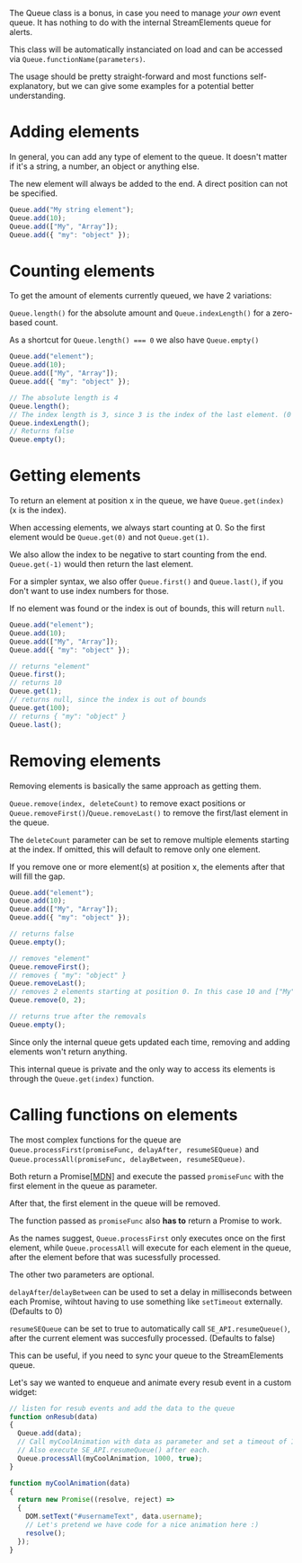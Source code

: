 The Queue class is a bonus, in case you need to manage _your own_ event queue. It has nothing to do with the internal StreamElements queue for alerts.

This class will be automatically instanciated on load and can be accessed via `Queue.functionName(parameters)`.

The usage should be pretty straight-forward and most functions self-explanatory, but we can give some examples for a potential better understanding.

# Adding elements
In general, you can add any type of element to the queue. It doesn't matter if it's a string, a number, an object or anything else.

The new element will always be added to the end. A direct position can not be specified.

```javascript
Queue.add("My string element");
Queue.add(10);
Queue.add(["My", "Array"]);
Queue.add({ "my": "object" });
```

# Counting elements
To get the amount of elements currently queued, we have 2 variations:

`Queue.length()` for the absolute amount and `Queue.indexLength()` for a zero-based count.

As a shortcut for `Queue.length() === 0` we also have `Queue.empty()`

```javascript
Queue.add("element");
Queue.add(10);
Queue.add(["My", "Array"]);
Queue.add({ "my": "object" });

// The absolute length is 4
Queue.length();
// The index length is 3, since 3 is the index of the last element. (0 is the first)
Queue.indexLength();
// Returns false
Queue.empty();
```

# Getting elements
To return an element at position x in the queue, we have `Queue.get(index)` (x is the index).

When accessing elements, we always start counting at 0. So the first element would be `Queue.get(0)` and not `Queue.get(1)`.

We also allow the index to be negative to start counting from the end. `Queue.get(-1)` would then return the last element.

For a simpler syntax, we also offer `Queue.first()` and `Queue.last()`, if you don't want to use index numbers for those.

If no element was found or the index is out of bounds, this will return `null`.

```javascript
Queue.add("element");
Queue.add(10);
Queue.add(["My", "Array"]);
Queue.add({ "my": "object" });

// returns "element"
Queue.first();
// returns 10
Queue.get(1);
// returns null, since the index is out of bounds
Queue.get(100);
// returns { "my": "object" }
Queue.last();
```

# Removing elements
Removing elements is basically the same approach as getting them.

`Queue.remove(index, deleteCount)` to remove exact positions or `Queue.removeFirst()`/`Queue.removeLast()` to remove the first/last element in the queue.

The `deleteCount` parameter can be set to remove multiple elements starting at the index. If omitted, this will default to remove only one element.

If you remove one or more element(s) at position x, the elements after that will fill the gap.

```javascript
Queue.add("element");
Queue.add(10);
Queue.add(["My", "Array"]);
Queue.add({ "my": "object" });

// returns false
Queue.empty();

// removes "element"
Queue.removeFirst();
// removes { "my": "object" }
Queue.removeLast();
// removes 2 elements starting at position 0. In this case 10 and ["My", "Array"], since they moved down after removeFirst() above.
Queue.remove(0, 2);

// returns true after the removals
Queue.empty();
```

Since only the internal queue gets updated each time, removing and adding elements won't return anything.

This internal queue is private and the only way to access its elements is through the `Queue.get(index)` function.

# Calling functions on elements

The most complex functions for the queue are `Queue.processFirst(promiseFunc, delayAfter, resumeSEQueue)` and `Queue.processAll(promiseFunc, delayBetween, resumeSEQueue)`.

Both return a Promise[[MDN]](https://developer.mozilla.org/en-US/docs/Web/JavaScript/Reference/Global_Objects/Promise) and execute the passed `promiseFunc` with the first element in the queue as parameter.

After that, the first element in the queue will be removed.

The function passed as `promiseFunc` also **has to** return a Promise to work.

As the names suggest, `Queue.processFirst` only executes once on the first element, while `Queue.processAll` will execute for each element in the queue, after the element before that was sucessfully processed.

The other two parameters are optional.

`delayAfter`/`delayBetween` can be used to set a delay in milliseconds between each Promise, wihtout having to use something like `setTimeout` externally. (Defaults to 0)

`resumeSEQueue` can be set to true to automatically call `SE_API.resumeQueue()`, after the current element was succesfully processed. (Defaults to false)

This can be useful, if you need to sync your queue to the StreamElements queue.

Let's say we wanted to enqueue and animate every resub event in a custom widget:

```javascript
// listen for resub events and add the data to the queue
function onResub(data)
{
  Queue.add(data);
  // Call myCoolAnimation with data as parameter and set a timeout of 1 second between each call.
  // Also execute SE_API.resumeQueue() after each.
  Queue.processAll(myCoolAnimation, 1000, true);
}

function myCoolAnimation(data)
{
  return new Promise((resolve, reject) =>
  {
    DOM.setText("#usernameText", data.username);
    // Let's pretend we have code for a nice animation here :)
    resolve();
  });
}
```